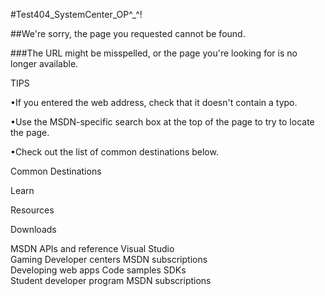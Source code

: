 #Test404_SystemCenter_OP^_^!

##We're sorry, the page you requested cannot be found.
 
###The URL might be misspelled, or the page you're looking for is no longer available.

TIPS

 
•If you entered the web address, check that it doesn't contain a typo.

•Use the MSDN-specific search box at the top of the page to try to locate the page.

•Check out the list of common destinations below.

 


Common Destinations

Learn
 
Resources
 
Downloads


MSDN  APIs and reference  Visual Studio    
Gaming  Developer centers  MSDN subscriptions    
Developing web apps  Code samples  SDKs    
Student developer program  MSDN subscriptions      

